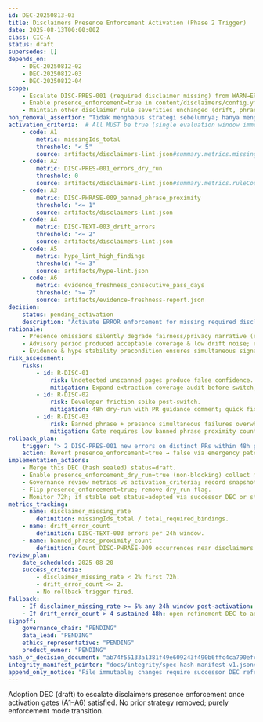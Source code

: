 ```yaml
---
id: DEC-20250813-03
title: Disclaimers Presence Enforcement Activation (Phase 2 Trigger)
date: 2025-08-13T00:00:00Z
class: CIC-A
status: draft
supersedes: []
depends_on:
	- DEC-20250812-02
	- DEC-20250812-03
	- DEC-20250812-04
scope:
	- Escalate DISC-PRES-001 (required disclaimer missing) from WARN→ERROR once activation gates satisfied.
	- Enable presence_enforcement=true in content/disclaimers/config.yml after dry-run stability window.
	- Maintain other disclaimer rule severities unchanged (drift, phrase, duplication) in this phase.
non_removal_assertion: "Tidak menghapus strategi sebelumnya; hanya mengaktifkan enforcement presence."
activation_criteria:  # All MUST be true (single evaluation window immediately prior to switch)
	- code: A1
		metric: missingIds_total
		threshold: "< 5"
		source: artifacts/disclaimers-lint.json#summary.metrics.missingIds
	- code: A2
		metric: DISC-PRES-001_errors_dry_run
		threshold: 0
		source: artifacts/disclaimers-lint.json#summary.metrics.ruleCounts[DISC-PRES-001]
	- code: A3
		metric: DISC-PHRASE-009_banned_phrase_proximity
		threshold: "<= 1"
		source: artifacts/disclaimers-lint.json
	- code: A4
		metric: DISC-TEXT-003_drift_errors
		threshold: "<= 2"
		source: artifacts/disclaimers-lint.json
	- code: A5
		metric: hype_lint_high_findings
		threshold: "<= 3"
		source: artifacts/hype-lint.json
	- code: A6
		metric: evidence_freshness_consecutive_pass_days
		threshold: ">= 7"
		source: artifacts/evidence-freshness-report.json
decision:
	status: pending_activation
	description: "Activate ERROR enforcement for missing required disclaimers (DISC-PRES-001) after dry-run proves stability & criteria gates pass."
rationale:
	- Presence omissions silently degrade fairness/privacy narrative (risk of user misinterpretation).
	- Advisory period produced acceptable coverage & low drift noise; escalation reduces residual risk.
	- Evidence & hype stability precondition ensures simultaneous signal noise minimized.
risk_assessment:
	risks:
		- id: R-DISC-01
			risk: Undetected unscanned pages produce false confidence.
			mitigation: Expand extraction coverage audit before switch; add metric missingIds_total trend.
		- id: R-DISC-02
			risk: Developer friction spike post-switch.
			mitigation: 48h dry-run with PR guidance comment; quick fix snippets.
		- id: R-DISC-03
			risk: Banned phrase + presence simultaneous failures overwhelm remediation.
			mitigation: Gate requires low banned phrase proximity count (A3) before activation.
rollback_plan:
	trigger: "> 2 DISC-PRES-001 new errors on distinct PRs within 48h post-activation"
	action: Revert presence_enforcement=true → false via emergency patch referencing this DEC & add item to Known Debt register.
implementation_actions:
	- Merge this DEC (hash sealed) status=draft.
	- Enable presence_enforcement_dry_run=true (non-blocking) collect metrics ≥48h.
	- Governance review metrics vs activation_criteria; record snapshot artifact.
	- Flip presence_enforcement=true; remove dry_run flag.
	- Monitor 72h; if stable set status=adopted via successor DEC or status update protocol.
metrics_tracking:
	- name: disclaimer_missing_rate
		definition: missingIds_total / total_required_bindings.
	- name: drift_error_count
		definition: DISC-TEXT-003 errors per 24h window.
	- name: banned_phrase_proximity_count
		definition: Count DISC-PHRASE-009 occurrences near disclaimers.
review_plan:
	date_scheduled: 2025-08-20
	success_criteria:
		- disclaimer_missing_rate < 2% first 72h.
		- drift_error_count <= 2.
		- No rollback trigger fired.
fallback:
	- If disclaimer_missing_rate >= 5% any 24h window post-activation: initiate targeted remediation sprint (no immediate disable).
	- If drift_error_count > 4 sustained 48h: open refinement DEC to adjust similarity threshold or override process.
signoff:
	governance_chair: "PENDING"
	data_lead: "PENDING"
	ethics_representative: "PENDING"
	product_owner: "PENDING"
hash_of_decision_document: "ab74f55133a1381f49e609243f490b6ffc4ca790efc04465152d8c12fc00c3a5"  # will be canonicalized by tooling
integrity_manifest_pointer: "docs/integrity/spec-hash-manifest-v1.json#files[path=docs/governance/dec/DEC-20250813-03-disclaimers-presence-enforcement.md]"
append_only_notice: "File immutable; changes require successor DEC referencing this id."
---
```


Adoption DEC (draft) to escalate disclaimers presence enforcement once activation gates (A1–A6) satisfied. No prior strategy removed; purely enforcement mode transition.
